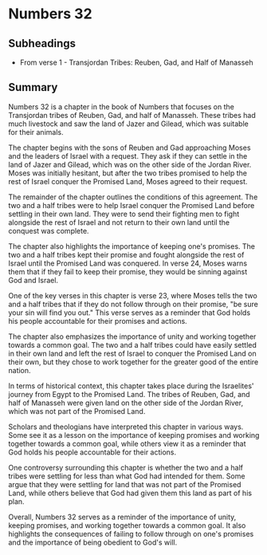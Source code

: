 # Numbers 32

## Subheadings

* From verse 1 - Transjordan Tribes: Reuben, Gad, and Half of Manasseh

## Summary

Numbers 32 is a chapter in the book of Numbers that focuses on the Transjordan tribes of Reuben, Gad, and half of Manasseh. These tribes had much livestock and saw the land of Jazer and Gilead, which was suitable for their animals.

The chapter begins with the sons of Reuben and Gad approaching Moses and the leaders of Israel with a request. They ask if they can settle in the land of Jazer and Gilead, which was on the other side of the Jordan River. Moses was initially hesitant, but after the two tribes promised to help the rest of Israel conquer the Promised Land, Moses agreed to their request.

The remainder of the chapter outlines the conditions of this agreement. The two and a half tribes were to help Israel conquer the Promised Land before settling in their own land. They were to send their fighting men to fight alongside the rest of Israel and not return to their own land until the conquest was complete. 

The chapter also highlights the importance of keeping one's promises. The two and a half tribes kept their promise and fought alongside the rest of Israel until the Promised Land was conquered. In verse 24, Moses warns them that if they fail to keep their promise, they would be sinning against God and Israel.

One of the key verses in this chapter is verse 23, where Moses tells the two and a half tribes that if they do not follow through on their promise, "be sure your sin will find you out." This verse serves as a reminder that God holds his people accountable for their promises and actions.

The chapter also emphasizes the importance of unity and working together towards a common goal. The two and a half tribes could have easily settled in their own land and left the rest of Israel to conquer the Promised Land on their own, but they chose to work together for the greater good of the entire nation.

In terms of historical context, this chapter takes place during the Israelites' journey from Egypt to the Promised Land. The tribes of Reuben, Gad, and half of Manasseh were given land on the other side of the Jordan River, which was not part of the Promised Land.

Scholars and theologians have interpreted this chapter in various ways. Some see it as a lesson on the importance of keeping promises and working together towards a common goal, while others view it as a reminder that God holds his people accountable for their actions.

One controversy surrounding this chapter is whether the two and a half tribes were settling for less than what God had intended for them. Some argue that they were settling for land that was not part of the Promised Land, while others believe that God had given them this land as part of his plan.

Overall, Numbers 32 serves as a reminder of the importance of unity, keeping promises, and working together towards a common goal. It also highlights the consequences of failing to follow through on one's promises and the importance of being obedient to God's will.